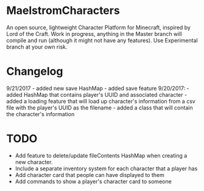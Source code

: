# MaelstromCharacters
An open source, lightweight Character Platform for Minecraft, inspired by Lord of the Craft. Work in progress, anything in the Master branch will compile and run (although it might not have any features). Use Experimental branch at your own risk.

# Changelog
9/21/2017
	- added new save HashMap
	- added save feature
9/20/2017: 
	- added HashMap that contains player's UUID and associated character
	- added a loading feature that will load up character's information from a csv file with the player's UUID as the filename
	- added a class that will contain the character's information

# TODO
- Add feature to delete/update fileContents HashMap when creating a new character.
- Include a separate inventory system for each character that a player has
- Add character card that people can have displayed to them
- Add commands to show a player's character card to someone 